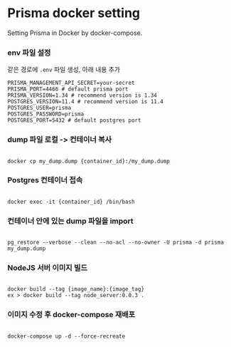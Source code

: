 # Prisma docker setting
Setting Prisma in Docker by docker-compose.

### env 파일 설정
같은 경로에 `.env` 파일 생성, 아래 내용 추가

```dosini
PRISMA_MANAGEMENT_API_SECRET=your-secret
PRISMA_PORT=4466 # default prisma port
PRISMA_VERSION=1.34 # recommend version is 1.34
POSTGRES_VERSION=11.4 # recommend version is 11.4
POSTGRES_USER=prisma
POSTGRES_PASSWORD=prisma
POSTGRES_PORT=5432 # default postgres port
```

### dump 파일 로컬 -> 컨테이너 복사
```dosini

docker cp my_dump.dump {container_id}:/my_dump.dump

```

### Postgres 컨테이너 접속
```dosini

docker exec -it {container_id} /bin/bash

```

### 컨테이너 안에 있는 dump 파일을 import
```dosini

pg_restore --verbose --clean --no-acl --no-owner -U prisma -d prisma my_dump.dump

```


### NodeJS 서버 이미지 빌드
```dosini

docker build --tag {image_name}:{image_tag}
ex > docker build --tag node_server:0.0.3 .

```

### 이미지 수정 후 docker-compose 재배포
```dosini

docker-compose up -d --force-recreate

```

